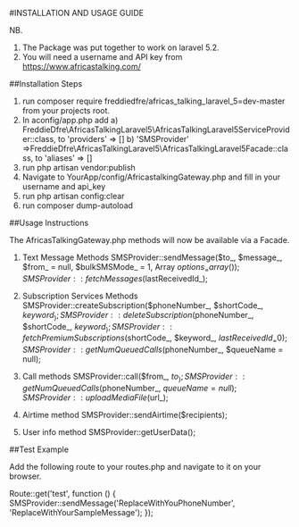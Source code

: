 #INSTALLATION AND USAGE GUIDE

NB. 
1. The Package was put together to work on laravel 5.2.
2. You will need a username and API key from https://www.africastalking.com/


##Installation Steps

1. run composer require freddiedfre/africas_talking_laravel_5=dev-master  from your projects root.
2. In aconfig/app.php add 
    a) FreddieDfre\AfricasTalkingLaravel5\AfricasTalkingLaravel5ServiceProvider::class, to 'providers' => []
    b) 'SMSProvider' =>FreddieDfre\AfricasTalkingLaravel5\AfricasTalkingLaravel5Facade::class, to 'aliases' => []
3. run php artisan vendor:publish
4. Navigate to YourApp/config/AfricastalkingGateway.php and fill in your username and api_key
5. run php artisan config:clear
5. run composer dump-autoload

##Usage Instructions

The AfricasTalkingGateway.php methods will now be available via a Facade. 
1. Text Message Methods
      SMSProvider::sendMessage($to_, $message_, $from_ = null, $bulkSMSMode_ = 1, Array $options_ = array());
      SMSProvider::fetchMessages($lastReceivedId_);

2. Subscription Services Methods
      SMSProvider::createSubscription($phoneNumber_, $shortCode_, $keyword_);
      SMSProvider::deleteSubscription($phoneNumber_, $shortCode_, $keyword_);
      SMSProvider::fetchPremiumSubscriptions($shortCode_, $keyword_, $lastReceivedId_ = 0);
      SMSProvider::getNumQueuedCalls($phoneNumber_, $queueName = null); 

3. Call methods
      SMSProvider::call($from_, $to_);
      SMSProvider::getNumQueuedCalls($phoneNumber_, $queueName = null);		
      SMSProvider::uploadMediaFile($url_);
   
4. Airtime method
      SMSProvider::sendAirtime($recipients);

5. User info method
      SMSProvider::getUserData();

##Test Example

Add the following route to your routes.php and navigate to it on your browser.

Route::get('test', function () {
    SMSProvider::sendMessage('ReplaceWithYouPhoneNumber', 'ReplaceWithYourSampleMessage');
});


